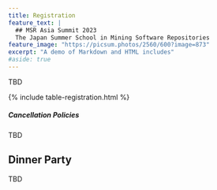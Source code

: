 ```yaml
---
title: Registration
feature_text: |
  ## MSR Asia Summit 2023
  The Japan Summer School in Mining Software Repositories
feature_image: "https://picsum.photos/2560/600?image=873"
excerpt: "A demo of Markdown and HTML includes"
#aside: true
---
```


TBD

{% include table-registration.html %}


##### Cancellation Policies

TBD

## Dinner Party

TBD